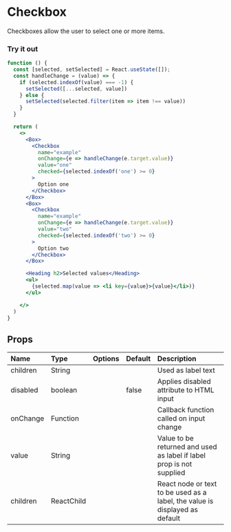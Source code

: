 # Checkbox

Checkboxes allow the user to select one or more items.

### Try it out

```.jsx
function () {
  const [selected, setSelected] = React.useState([]);
  const handleChange = (value) => {
    if (selected.indexOf(value) === -1) {
      setSelected([...selected, value])
    } else {
      setSelected(selected.filter(item => item !== value))
    }
  }

  return (
    <>
      <Box>
        <Checkbox
          name="example"
          onChange={e => handleChange(e.target.value)}
          value="one"
          checked={selected.indexOf('one') >= 0}
        >
          Option one
        </Checkbox>
      </Box>
      <Box>
        <Checkbox
          name="example"
          onChange={e => handleChange(e.target.value)}
          value="two"
          checked={selected.indexOf('two') >= 0}
        >
          Option two
        </Checkbox>
      </Box>

      <Heading h2>Selected values</Heading>
      <ul>
        {selected.map(value => <li key={value}>{value}</li>)}
      </ul>

    </>
  )
}
```

## Props

| Name     | Type       | Options | Default | Description                                                                 |
| :------- | :--------- | :-----: | :------ | :-------------------------------------------------------------------------- |
| children | String     |         |         | Used as label text                                                          |
| disabled | boolean    |         | false   | Applies disabled attribute to HTML input                                    |
| onChange | Function   |         |         | Callback function called on input change                                    |
| value    | String     |         |         | Value to be returned and used as label if label prop is not supplied        |
| children | ReactChild |         |         | React node or text to be used as a label, the value is displayed as default |
